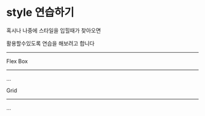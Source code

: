 # style 연습하기

<p>혹시나 나중에 스타일을 입힐때가 찾아오면</p>
<p>활용할수있도록 연습을 해보려고 합니다</p>

<hr>
<p>Flex Box</p>
<hr>

<p>...</p>

<p>Grid</p>
<hr>

<p>...</p>
